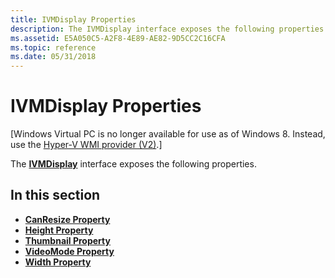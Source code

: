 ```yaml
---
title: IVMDisplay Properties
description: The IVMDisplay interface exposes the following properties.
ms.assetid: E5A050C5-A2F8-4E89-AE82-9D5CC2C16CFA
ms.topic: reference
ms.date: 05/31/2018
---
```


# IVMDisplay Properties

\[Windows Virtual PC is no longer available for use as of Windows 8. Instead, use the [Hyper-V WMI provider (V2)](https://docs.microsoft.com/windows/desktop/HyperV_v2/windows-virtualization-portal).\]

The [**IVMDisplay**](ivmdisplay.md) interface exposes the following properties.

## In this section

-   [**CanResize Property**](ivmdisplay-canresize.md)
-   [**Height Property**](ivmdisplay-height.md)
-   [**Thumbnail Property**](ivmdisplay-thumbnail.md)
-   [**VideoMode Property**](ivmdisplay-videomode.md)
-   [**Width Property**](ivmdisplay-width.md)

 

 




